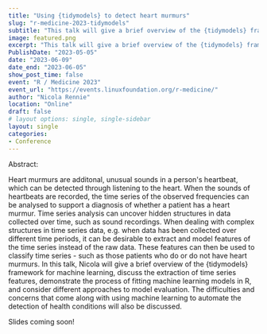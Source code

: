 ```yaml
---
title: "Using {tidymodels} to detect heart murmurs"
slug: "r-medicine-2023-tidymodels"
subtitle: "This talk will give a brief overview of the {tidymodels} framework for machine learning, discuss the extraction of time series features, demonstrate the process of fitting machine learning models in R to heart sound recordings, and consider different approaches to model evaluation."
image: featured.png
excerpt: "This talk will give a brief overview of the {tidymodels} framework for machine learning, discuss the extraction of time series features, demonstrate the process of fitting machine learning models in R to heart sound recordings, and consider different approaches to model evaluation."
PublishDate: "2023-05-05"
date: "2023-06-09"
date_end: "2023-06-05"
show_post_time: false
event: "R / Medicine 2023"
event_url: "https://events.linuxfoundation.org/r-medicine/"
author: "Nicola Rennie"
location: "Online"
draft: false
# layout options: single, single-sidebar
layout: single
categories:
- Conference
---
```


Abstract:

Heart murmurs are additonal, unusual sounds in a person's heartbeat, which can be detected through listening to the heart. When the sounds of heartbeats are recorded, the time series of the observed frequencies can be analysed to support a diagnosis of whether a patient has a heart murmur. Time series analysis can uncover hidden structures in data collected over time, such as sound recordings. When dealing with complex structures in time series data, e.g. when data has been collected over different time periods, it can be desirable to extract and model features of the time series instead of the raw data. These features can then be used to classify time series - such as those patients who do or do not have heart murmurs. In this talk, Nicola will give a brief overview of the {tidymodels} framework for machine learning, discuss the extraction of time series features, demonstrate the process of fitting machine learning models in R, and consider different approaches to model evaluation. The difficulties and concerns that come along with using machine learning to automate the detection of health conditions will also be discussed.

Slides coming soon!
